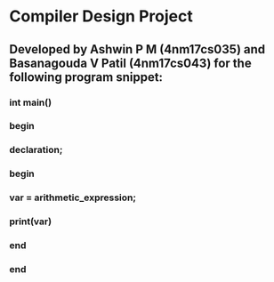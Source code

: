 # Compiler Design Project 

## Developed by Ashwin P M (4nm17cs035) and Basanagouda V Patil (4nm17cs043) for the following program snippet:

### int main()
### begin
### declaration;
### begin
### var = arithmetic_expression;
### print(var)
### end
### end
